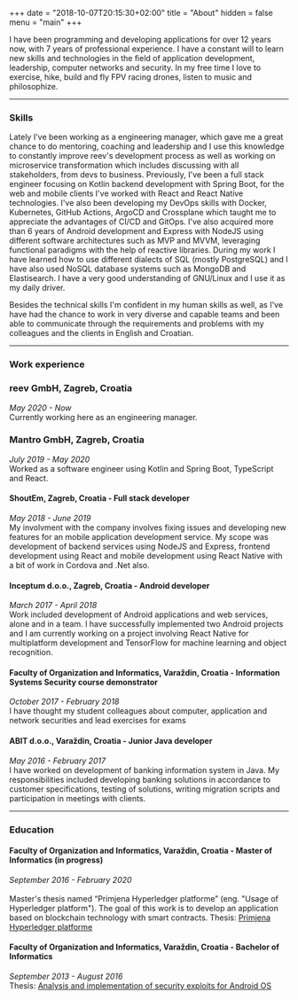 +++
date = "2018-10-07T20:15:30+02:00"
title = "About"
hidden = false
menu = "main"
+++

I have been programming and developing applications for over 12 years now, with 7 years of
professional experience. I have a constant will to learn new skills and technologies in the field
of application development, leadership, computer networks and security. In my free time I love
to exercise, hike, build and fly FPV racing drones, listen to music and philosophize.

***

### Skills
Lately I've been working as a engineering manager, which gave me a great chance to do
mentoring, coaching and leadership and I use this knowledge to constantly improve reev's
development process as well as working on microservice transformation which includes
discussing with all stakeholders, from devs to business. 
Previously, I've been a full stack engineer focusing on Kotlin backend development with 
Spring Boot, for the web and mobile clients I've worked with React and  React Native
technologies. I've also been developing my DevOps
skills with Docker, Kubernetes, GitHub Actions, ArgoCD and Crossplane which taught me to
appreciate the advantages of CI/CD and GitOps.
I've also acquired more than 6 years of Android development and Express with NodeJS
using different software architectures such as MVP and MVVM, leveraging functional paradigms 
with the help of reactive libraries. 
During my work I have learned how to use different dialects of SQL (mostly PostgreSQL) and
I have also used NoSQL database systems such as MongoDB and Elastisearch.
I have a very good understanding of GNU/Linux and I use it as my daily driver.

Besides the technical skills I'm confident in my human skills as well, as I've have had
the chance to work in very diverse and capable teams and been able to communicate through
the requirements and problems with my colleagues and the clients in English and Croatian.

***

### Work experience

### reev GmbH, Zagreb, Croatia
*May 2020 - Now*<br>
Currently working here as an engineering manager.

### Mantro GmbH, Zagreb, Croatia
*July 2019 - May 2020*<br>
Worked as a software engineer using Kotlin and Spring Boot, TypeScript and React.

#### ShoutEm, Zagreb, Croatia - Full stack developer
*May 2018 - June 2019*<br>
My involvment with the company involves fixing issues and developing new features for 
an mobile application development service. My scope was development of backend services
using NodeJS and Express, frontend development using React and mobile development using 
React Native with a bit of work in Cordova and .Net also.

#### Inceptum d.o.o., Zagreb, Croatia - Android developer
*March 2017 - April 2018*<br>
Work included development of Android applications and web services, alone and in a team. I
have successfully implemented two Android projects and I am currently working on a project
involving React Native for multiplatform development and TensorFlow for machine learning
and object recognition.

#### Faculty of Organization and Informatics, Varaždin, Croatia - Information Systems Security course demonstrator
*October 2017 - February 2018*<br>
I have thought my student colleagues about computer, application and network securities and
lead exercises for exams

#### ABIT d.o.o., Varaždin, Croatia - Junior Java developer
*May 2016 - February 2017*<br>
I have worked on development of banking information system in Java. My responsibilities
included developing banking solutions in accordance to customer specifications, testing of
solutions, writing migration scripts and participation in meetings with clients.

***

### Education 

#### Faculty of Organization and Informatics, Varaždin, Croatia - Master of Informatics (in progress)
*September 2016 - February 2020*<br>
<br>
Master's thesis named “Primjena Hyperledger platforme” (eng. "Usage of Hyperledger platform").
The goal of this work is to develop an application based on blockchain technology with smart contracts.
Thesis: [Primjena Hyperledger platforme](https://repozitorij.foi.unizg.hr/islandora/object/foi%3A5315/datastream/PDF/view)

#### Faculty of Organization and Informatics, Varaždin, Croatia - Bachelor of Informatics
*September 2013 - August 2016*
<br>
Thesis: [Analysis and implementation of security exploits for Android OS](https://repozitorij.foi.unizg.hr/islandora/object/foi%3A2746)
